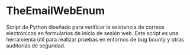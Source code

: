 # TheEmailWebEnum
Script de Python diseñado para verificar la existencia de correos electrónicos en formularios de inicio de sesión web. Este script es una herramienta útil para realizar pruebas en entornos de bug bounty y otras auditorías de seguridad.

